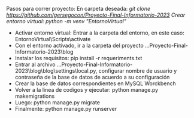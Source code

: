 Pasos para correr proyecto:
En carpeta deseada: _git clone https://github.com/gersegocon/Proyecto-Final-Informatorio-2023_
*Crear entorno virtual: python -m venv "EntornoVirtual"*
- Activar entorno virtual: Entrar a la carpeta del entorno, en este caso: EntornoVirtual\Scripts\activate
- Con el entorno activado, ir a la carpeta del proyecto ...Proyecto-Final-Informatorio-2023\blog
- Instalar los requisitos: pip install -r requeriments.txt
- Entrar al archivo ...Proyecto-Final-Informatorio-2023\blog\blog\settings\local.py, configurar nombre de usuario y contraseña de la base de datos de acuerdo a su configuración
- Crear la base de datos correspondientes en MySQL Worckbench
- Volver a la linea de codigos y ejecutar: python manage.py makemigrations
- Luego: python manage.py migrate
- Finalmente: python manage.py runserver
  
